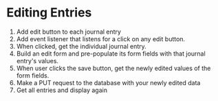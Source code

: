 # Editing Entries

1. Add edit button to each journal entry
1. Add event listener that listens for a click on any edit button.
1. When clicked, get the individual journal entry.
1. Build an edit form and pre-populate its form fields with that journal entry's values.
1. When user clicks the save button, get the newly edited values of the form fields.
1. Make a PUT request to the database with your newly edited data
1. Get all entries and display again
